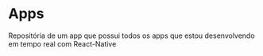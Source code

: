 # Apps
Repositória de um app que possui todos os apps que estou desenvolvendo em tempo real com React-Native
